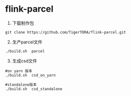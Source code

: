 # flink-parcel
1. 下载制作包
```
git clone https://github.com/TigerTORA/flink-parcel.git
```
2. 生产parcel文件
```
./build.sh  parcel
```
3. 生成csd文件
```
#on yarn 版本
./build.sh  csd_on_yarn

#standalone版本
./build.sh  csd_standalone
```
